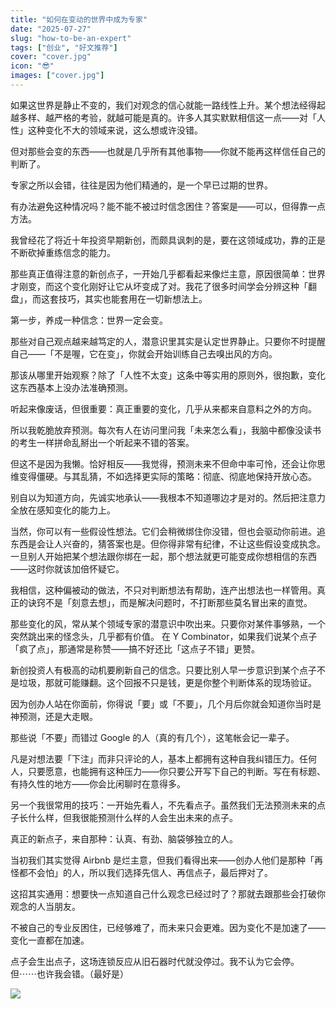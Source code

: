 ```yaml
---
title: "如何在变动的世界中成为专家"
date: "2025-07-27"
slug: "how-to-be-an-expert"
tags: ["创业", "好文推荐"]
cover: "cover.jpg"
icon: "😎"
images: ["cover.jpg"]
---
```

如果这世界是静止不变的，我们对观念的信心就能一路线性上升。某个想法经得起越多样、越严格的考验，就越可能是真的。许多人其实默默相信这一点——对「人性」这种变化不大的领域来说，这么想或许没错。



但对那些会变的东西——也就是几乎所有其他事物——你就不能再这样信任自己的判断了。



专家之所以会错，往往是因为他们精通的，是一个早已过期的世界。



有办法避免这种情况吗？能不能不被过时信念困住？答案是——可以，但得靠一点方法。



我曾经花了将近十年投资早期新创，而颇具讽刺的是，要在这领域成功，靠的正是不断砍掉重练信念的能力。



那些真正值得注意的新创点子，一开始几乎都看起来像烂主意，原因很简单：世界才刚变，而这个变化刚好让它从坏变成了对。我花了很多时间学会分辨这种「翻盘」，而这套技巧，其实也能套用在一切新想法上。



第一步，养成一种信念：世界一定会变。



那些对自己观点越来越笃定的人，潜意识里其实是认定世界静止。只要你不时提醒自己——「不是喔，它在变」，你就会开始训练自己去嗅出风的方向。



那该从哪里开始观察？除了「人性不太变」这条中等实用的原则外，很抱歉，变化这东西基本上没办法准确预测。



听起来像废话，但很重要：真正重要的变化，几乎从来都来自意料之外的方向。



所以我乾脆放弃预测。每次有人在访问里问我「未来怎么看」，我脑中都像没读书的考生一样拼命乱掰出一个听起来不错的答案。



但这不是因为我懒。恰好相反——我觉得，预测未来不但命中率可怜，还会让你思维变得僵硬。与其乱猜，不如选择更实际的策略：彻底、彻底地保持开放心态。



别自以为知道方向，先诚实地承认——我根本不知道哪边才是对的。然后把注意力全放在感知变化的能力上。



当然，你可以有一些假设性想法。它们会稍微绑住你没错，但也会驱动你前进。追东西是会让人兴奋的，猜答案也是。但你得非常有纪律，不让这些假设变成执念。
一旦别人开始把某个想法跟你绑在一起，那个想法就更可能变成你想相信的东西——这时你就该加倍怀疑它。



我相信，这种偏被动的做法，不只对判断想法有帮助，连产出想法也一样管用。真正的诀窍不是「刻意去想」，而是解决问题时，不打断那些莫名冒出来的直觉。



那些变化的风，常从某个领域专家的潜意识中吹出来。只要你对某件事够熟，一个突然跳出来的怪念头，几乎都有价值。
在 Y Combinator，如果我们说某个点子「疯了点」，那通常是称赞——搞不好还比「这点子不错」更赞。



新创投资人有极高的动机要刷新自己的信念。只要比别人早一步意识到某个点子不是垃圾，那就可能赚翻。这个回报不只是钱，更是你整个判断体系的现场验证。



因为创办人站在你面前，你得说「要」或「不要」，几个月后你就会知道你当时是神预测，还是大走眼。



那些说「不要」而错过 Google 的人（真的有几个），这笔帐会记一辈子。



凡是对想法要「下注」而非只评论的人，基本上都拥有这种自我纠错压力。任何人，只要愿意，也能拥有这种压力——你只要公开写下自己的判断。写在有标题、有持久性的地方——你会比闲聊时在意得多。



另一个我很常用的技巧：一开始先看人，不先看点子。虽然我们无法预测未来的点子长什么样，但我很能预测什么样的人会生出未来的点子。



真正的新点子，来自那种：认真、有劲、脑袋够独立的人。



当初我们其实觉得 Airbnb 是烂主意，但我们看得出来——创办人他们是那种「再怪都不会怕」的人，所以我们选择先信人、再信点子，最后押对了。



这招其实通用：想要快一点知道自己什么观念已经过时了？那就去跟那些会打破你观念的人当朋友。



不被自己的专业反困住，已经够难了，而未来只会更难。因为变化不是加速了——变化一直都在加速。



点子会生出点子，这场连锁反应从旧石器时代就没停过。我不认为它会停。
但⋯⋯也许我会错。（最好是）




![](https://prod-files-secure.s3.us-west-2.amazonaws.com/112d0858-5090-4d34-a606-b75eb8d65fd2/46476355-9cf3-4e99-9b7a-3531bc426380/1000202064.png?X-Amz-Algorithm=AWS4-HMAC-SHA256&X-Amz-Content-Sha256=UNSIGNED-PAYLOAD&X-Amz-Credential=ASIAZI2LB466ZU7TNRRC%2F20251009%2Fus-west-2%2Fs3%2Faws4_request&X-Amz-Date=20251009T051349Z&X-Amz-Expires=3600&X-Amz-Security-Token=IQoJb3JpZ2luX2VjEDUaCXVzLXdlc3QtMiJHMEUCIHPIQc9wH4eyuNCCKfeuxeD2jGQYhkR6AhDc7nPyKRl8AiEAy%2ByOeQlunKjc7MI0CGh7AGbJ423d782e%2BosjBkTww4IqiAQIzv%2F%2F%2F%2F%2F%2F%2F%2F%2F%2FARAAGgw2Mzc0MjMxODM4MDUiDNXx45bhx3K4ONtZ%2FircA5dg9hZl1W8WLsxFozz1rGLAPeJamtMyj%2BkQqC8lOKQy9lL8WEqVnqgzoHQZ3xhhU1Gz8mL6Rf9H6ucGThexsBpOSV0q3jMM4J5TQYuGMZW1g5p9uuzpYTMGXqah3T4eB57Ot%2FvSXWR1IOJUuJQlHl2%2BKi9BUVqq3IHq3MEVsyH9Y3zQrs%2Bzhjy6XMCVhZGZpWuvUOzFQX8lbOpgqpAzoEZGocUkE%2Fr37L79PAJ%2FWTbXDnxvtoU%2BpqZn7RVShWqk062%2BIrRQawlJ5MpojJAhHEnHoK5Be9LBmYl63wHjTOVHOssgD6NZpgHZnRTEMMaaHeLlHciwJgg4zzOQczSqHXxfZImTLjTXqafcv%2B71VA75OOeWeY7LCOrnkpVIi%2BFATD7K7E1blzAvulE095DoSdexbdgicyo3clpeVASSAs%2B21lWZK6IqWA5c69N9gx5JkUZLVqOn8LOkmmEZXr3AMRufN6p%2Ff4F6gEp%2Bb%2FPWbT%2BpQiQvq%2FSuzY0RYw%2B1V0%2Bpn9qiztpqnouwfKmydojAw%2FqsvJI56rz3LmoYwaytN8XXG4tOvnlkrja4gF0%2FatDcbmRjBZDh8lxrrOIrPB09u8wx91u%2F3O3%2F%2B2Fox6IdID0cPouimaDaVMsy2LCwMJX3nMcGOqUBeeQhMeWoqPXCXJ56unIiEWKfnMxqMmy2M9QgstFKfvAdp6FivD4UrCL1jYyJTKt4ZnCad5950qRi5EFnyeuzrQc8EEMwL1zdBzzVvwEVVd3vkW3IKOxU4cxYV9gLUBjnvKy%2FTz6OcrJp16VSlWwwnUsudVxfA1AwBDzpAA8Wq6jh%2FgNEChRoUfyx%2FR9d84cpLG2%2BiItCdWzKTQfrs748LuMe75Bs&X-Amz-Signature=4ed04fe7950321fa8f8e37f10fde65708bd9b542888e3f6fecb36696875bd32e&X-Amz-SignedHeaders=host&x-amz-checksum-mode=ENABLED&x-id=GetObject)

